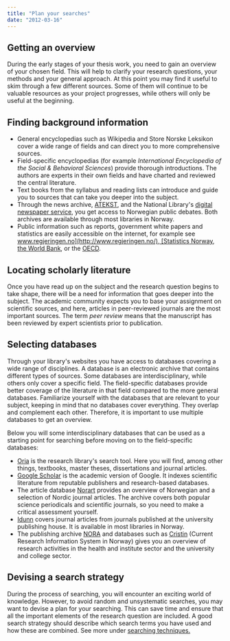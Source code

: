 ```yaml
---
title: "Plan your searches"
date: "2012-03-16"
---
```


## Getting an overview

During the early stages of your thesis work, you need to gain an overview of your chosen field. This will help to clarify your research questions, your methods and your general approach. At this point you may find it useful to skim through a few different sources. Some of them will continue to be valuable resources as your project progresses, while others will only be useful at the beginning.

## Finding background information

- General encyclopedias such as Wikipedia and Store Norske Leksikon cover a wide range of fields and can direct you to more comprehensive sources.
- Field-specific encyclopedias (for example _International Encyclopedia of the Social & Behavioral Sciences_) provide thorough introductions. The authors are experts in their own fields and have charted and reviewed the central literature.
- Text books from the syllabus and reading lists can introduce and guide you to sources that can take you deeper into the subject.
- Through the news archive, [ATEKST](https://web.retriever-info.com/services/archive.html), and the National Library's [digital newspaper service](https://www.nb.no/aviser), you get access to Norwegian public debates. Both archives are available through most libraries in Norway.
- Public information such as reports, government white papers and statistics are easily accessible on the internet, for example see [www.regjeringen.no](http://www.regjeringen.no/), [Statistics Norway](http://www.ssb.no), [the World Bank](http://www.worldbank.org/), or the [OECD](http://www.oecd.org/).

## Locating scholarly literature

Once you have read up on the subject and the research question begins to take shape, there will be a need for information that goes deeper into the subject. The academic community expects you to base your assignment on scientific sources, and here, articles in peer-reviewed journals are the most important sources. The term _peer review_ means that the manuscript has been reviewed by expert scientists prior to publication.

## Selecting databases

Through your library's websites you have access to databases covering a wide range of disciplines. A database is an electronic archive that contains different types of sources. Some databases are interdisciplinary, while others only cover a specific field. The field-specific databases provide better coverage of the literature in that field compared to the more general databases. Familiarize yourself with the databases that are relevant to your subject, keeping in mind that no databases cover everything. They overlap and complement each other. Therefore, it is important to use multiple databases to get an overview.

Below you will some interdisciplinary databases that can be used as a starting point for searching before moving on to the field-specific databases:

- [Oria](oria.no) is the research library's search tool. Here you will find, among other things, textbooks, master theses, dissertations and journal articles.
- [Google Scholar](scholar.google.no) is the academic version of Google. It indexes scientific literature from reputable publishers and research-based databases.
- The article database [Norart](http://www.nb.no/baser/norart/) provides an overview of Norwegian and a selection of Nordic journal articles. The archive covers both popular science periodicals and scientific journals, so you need to make a critical assessment yourself.
- [Idunn](https://www.idunn.no/) covers journal articles from journals published at the university publishing house. It is available in most libraries in Norway.
- The publishing archive [NORA](http://nora.openaccess.no/) and databases such as [Cristin](http://www.cristin.no/) (Current Research Information System in Norway) gives you an overview of research activities in the health and institute sector and the university and college sector.

## Devising a search strategy

During the process of searching, you will encounter an exciting world of knowledge. However, to avoid random and unsystematic searches, you may want to devise a plan for your searching. This can save time and ensure that all the important elements of the research question are included. A good search strategy should describe which search terms you have used and how these are combined. See more under [searching techniques.](/en/searching/searching-techniques/)
